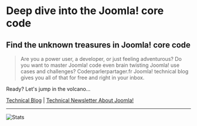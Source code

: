 # Deep dive into the Joomla! core code

## Find the unknown treasures in Joomla! core code

> Are you a power user, a developer, or just feeling adventurous?
> Do you want to master Joomla! code even brain twisting Joomla! use cases and challenges?
> Coderparlerpartager.fr Joomla! technical blog gives you all of that for free and right in your inbox.

Ready? Let's jump in the volcano...

[Technical Blog](https://alexandre-elise.fr/en/blog-joomla-specialist)     |     [Technical Newsletter About Joomla!](https://alexandre-elise.fr/en/get-newsletter)

-----------------------------------------------------


![Stats](https://github-readme-stats.vercel.app/api?username=alexandreelise&show_icons=true&theme=radical&count_private=true)

